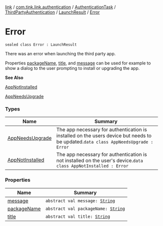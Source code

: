 [link](../../../../../index.md) / [com.tink.link.authentication](../../../../index.md) / [AuthenticationTask](../../../index.md) / [ThirdPartyAuthentication](../../index.md) / [LaunchResult](../index.md) / [Error](./index.md)

# Error

`sealed class Error : LaunchResult`

There was an error when launching the third party app.

Properties [packageName](package-name.md), [title](title.md), and [message](message.md) can be used for example to show
a dialog to the user prompting to install or upgrading the app.

**See Also**

[AppNotInstalled](-app-not-installed/index.md)

[AppNeedsUpgrade](-app-needs-upgrade/index.md)

### Types

| Name | Summary |
|---|---|
| [AppNeedsUpgrade](-app-needs-upgrade/index.md) | The app necessary for authentication is installed on the users device but needs to be updated.`data class AppNeedsUpgrade : Error` |
| [AppNotInstalled](-app-not-installed/index.md) | The app necessary for authentication is not installed on the user's device.`data class AppNotInstalled : Error` |

### Properties

| Name | Summary |
|---|---|
| [message](message.md) | `abstract val message: `[`String`](https://kotlinlang.org/api/latest/jvm/stdlib/kotlin/-string/index.html) |
| [packageName](package-name.md) | `abstract val packageName: `[`String`](https://kotlinlang.org/api/latest/jvm/stdlib/kotlin/-string/index.html) |
| [title](title.md) | `abstract val title: `[`String`](https://kotlinlang.org/api/latest/jvm/stdlib/kotlin/-string/index.html) |
